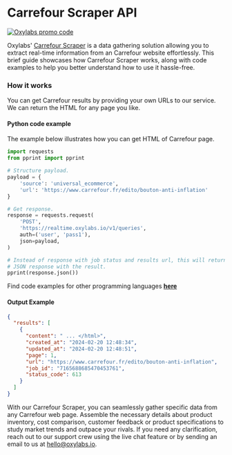 # Carrefour Scraper API

[![Oxylabs promo code](https://user-images.githubusercontent.com/129506779/250792357-8289e25e-9c36-4dc0-a5e2-2706db797bb5.png)](https://oxylabs.go2cloud.org/aff_c?offer_id=7&aff_id=877&url_id=112)

Oxylabs' [Carrefour Scraper](https://oxylabs.io/products/scraper-api/ecommerce/carrefour?utm_source=github&utm_medium=repositories&utm_campaign=product) is a data gathering solution allowing you to extract real-time information from an Carrefour website effortlessly. This brief guide showcases how Carrefour Scraper works, along with code examples to help you better understand how to use it hassle-free.

### How it works

You can get Carrefour results by providing your own URLs to our service. We can return the HTML for any page you like.

#### Python code example

The example below illustrates how you can get HTML of Carrefour page.

```python
import requests
from pprint import pprint

# Structure payload.
payload = {
    'source': 'universal_ecommerce',
    'url': 'https://www.carrefour.fr/edito/bouton-anti-inflation'
}

# Get response.
response = requests.request(
    'POST',
    'https://realtime.oxylabs.io/v1/queries',
    auth=('user', 'pass1'),
    json=payload,
)

# Instead of response with job status and results url, this will return the
# JSON response with the result.
pprint(response.json())
```
Find code examples for other programming languages [**here**](https://github.com/oxylabs/carrefour-scraper/tree/main/code%20examples)

#### Output Example
```json
{
  "results": [
    {
      "content": " ... </html>",
      "created_at": "2024-02-20 12:48:34",
      "updated_at": "2024-02-20 12:48:51",
      "page": 1,
      "url": "https://www.carrefour.fr/edito/bouton-anti-inflation",
      "job_id": "7165688685470453761",
      "status_code": 613
    }
  ]
}
```
With our Carrefour Scraper, you can seamlessly gather specific data from any Carrefour web page. Assemble the necessary details about product inventory, cost comparison, customer feedback or product specifications to study market trends and outpace your rivals. If you need any clarification, reach out to our support crew using the live chat feature or by sending an email to us at hello@oxylabs.io.